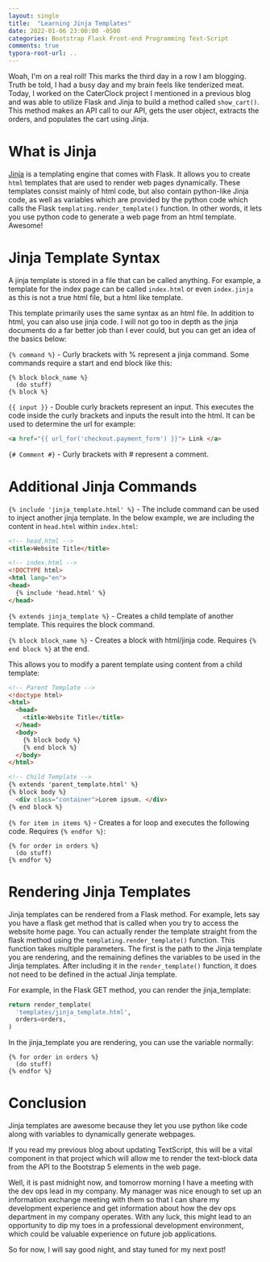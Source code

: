 ```yaml
---
layout: single
title:  "Learning Jinja Templates"
date: 2022-01-06 23:00:00 -0500
categories: Bootstrap Flask Front-end Programming Text-Script
comments: true
typora-root-url: ..
---
```


Woah, I'm on a real roll! This marks the third day in a row I am blogging. Truth be told, I had a busy day and my brain feels like tenderized meat. Today, I worked on the CaterClock project I mentioned in a previous blog and was able to utilize Flask and Jinja to build a method called `show_cart()`. This method makes an API call to our API, gets the user object, extracts the orders, and populates the cart using Jinja.

# What is Jinja

[Jinja](https://jinja.palletsprojects.com/en/3.0.x/) is a templating engine that comes with Flask. It allows you to create `html` templates that are used to render web pages dynamically. These templates consist mainly of html code, but also contain python-like Jinja code, as well as variables which are provided by the python code which calls the Flask `templating.render_template()` function. In other words, it lets you use python code to generate a web page from an html template. Awesome!

# Jinja Template Syntax

A jinja template is stored in a file that can be called anything. For example, a template for the index page can be called `index.html` or even `index.jinja` as this is not a true html file, but a html  like template.

This template primarily uses the same syntax as an html file. In addition to html, you can also use jinja code. I will not go too in depth as the jinja documents do a far better job than I ever could, but you can get an idea of the basics below:

`{% command %}` - Curly brackets with % represent a jinja command. Some commands require a start and end block like this:

```
{% block block_name %}
  (do stuff)
{% block %}
```

`{{ input }}` - Double curly brackets represent an input. This executes the code inside the curly brackets and inputs the result into the html. It can be used to determine the url for example:

```html
<a href="{{ url_for('checkout.payment_form') }}"> Link </a>
```

`{# Comment #}` - Curly brackets with # represent a comment.

# Additional Jinja Commands

`{% include 'jinja_template.html' %}` - The include command can be used to inject another jinja template. In the below example, we are including the content in `head.html` within `index.html`:

```html
<!-- head.html -->
<title>Website Title</title>
```

```html
<!-- index.html -->
<!DOCTYPE html>
<html lang="en">
<head>
  {% include 'head.html' %}
</head>
```

`{% extends jinja_template %}` - Creates a child template of another template. This requires the block command.

`{% block block_name %}` - Creates a block with html/jinja code. Requires `{% end block %}` at the end.

This allows you to modify a parent template using content from a child template:

```html
<!-- Parent Template -->
<!doctype html>
<html>
  <head>
    <title>Website Title</title>
  </head>
  <body>
    {% block body %}
    {% end block %}
  </body>
</html>
```

```html
<!-- Child Template -->
{% extends 'parent_template.html' %}
{% block body %}
  <div class="container">Lorem ipsum. </div>
{% end block %}
```

`{% for item in items %}` - Creates a for loop and executes the following code. Requires `{% endfor %}`:

```
{% for order in orders %}
  (do stuff)
{% endfor %}
```

# Rendering Jinja Templates

Jinja templates can be rendered from a Flask method. For example, lets say you have a flask get method that is called when you try to access the website home page. You can actually render the template straight from the flask method using the `templating.render_template()` function. This function takes multiple parameters. The first is the path to the Jinja template you are rendering, and the remaining defines the variables to be used in the Jinja templates. After including it in the `render_template()` function, it does not need to be defined in the actual Jinja template.

For example, in the Flask GET method, you can render the jinja_template:

```python
return render_template(
  'templates/jinja_template.html',
  orders=orders,
)
```

In the jinja_template you are rendering, you can use the variable normally:


```
{% for order in orders %}
  (do stuff)
{% endfor %}
```

# Conclusion

Jinja templates are awesome because they let you use python like code along with variables to dynamically generate webpages.

If you read my previous blog about updating TextScript, this will be a vital component in that project which will allow me to render the text-block data from the API to the Bootstrap 5 elements in the web page.

Well, it is past midnight now, and tomorrow morning I have a meeting with the dev ops lead in my company. My manager was nice enough to set up an information exchange meeting with them so that I can share my development experience and get information about how the dev ops department in my company operates. With any luck, this might lead to an opportunity to dip my toes in a professional development environment, which could be valuable experience on future job applications.

So for now, I will say good night, and stay tuned for my next post!
